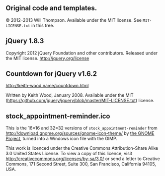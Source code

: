 ## Original code and templates.

© 2012–2013 Will Thompson. Available under the MIT license. See `MIT-LICENSE.txt` in this tree.


## jQuery 1.8.3

Copyright 2012 jQuery Foundation and other contributors.
Released under the MIT license.
<http://jquery.org/license>

## Countdown for jQuery v1.6.2

<http://keith-wood.name/countdown.html>

Written by Keith Wood, January 2008.
Available under the MIT (<https://github.com/jquery/jquery/blob/master/MIT-LICENSE.txt>) license.


## stock_appointment-reminder.ico

This is the 16×16 and 32×32 versions of `stock_appointment-reminder` from
<http://download.gnome.org/sources/gnome-icon-theme/> by [the GNOME Project][],
turned into a Windows icon file with the <abbr>GIMP</abbr>.

This work is licenced under the Creative Commons Attribution-Share Alike 3.0
United States License. To view a copy of this licence, visit
<http://creativecommons.org/licenses/by-sa/3.0/> or send a letter to Creative
Commons, 171 Second Street, Suite 300, San Francisco, California 94105, USA.

[the GNOME Project]: http://www.gnome.org
